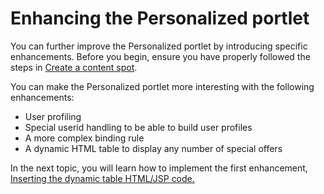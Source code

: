 # Enhancing the Personalized portlet

You can further improve the Personalized portlet by introducing specific enhancements. Before you begin, ensure you have properly followed the steps in [Create a content spot](pzn_demo_create_content_spot.md).

You can make the Personalized portlet more interesting with the following enhancements:

- User profiling  
- Special userid handling to be able to build user profiles  
- A more complex binding rule  
- A dynamic HTML table to display any number of special offers  

In the next topic, you will learn how to implement the first enhancement, [Inserting the dynamic table HTML/JSP code.](./pzn_demo_insert_dynamic_table_code.md)
